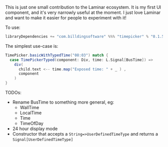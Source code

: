 This is just one small contribution to the Laminar ecosystem.
It is my first UI component, and it's very narrowly useful at the moment.
I just love Laminar and want to make it easier for people to experiment with it!

To use:
```scala
libraryDependencies += "com.billdingsoftware" %%% "timepicker" % "0.1.5"
```

The simplest use-case is:
```scala
TimePicker.basicWithTypedTime("08:03") match {
  case TimePickerTyped(component: Div, time: L.Signal[BusTime]) =>
    div(
      child.text <-- time.map("Exposed time: " + _ ) ,
      component
    )
}
```

TODOs:
- Rename BusTime to something more general, eg:
    - WallTime
    - LocalTime
    - Time
    - TimeOfDay
- 24 hour display mode
- Constructor that accepts a `String=>UserDefinedTimeType` and returns a `Signal[UserDefinedTimeType]`
